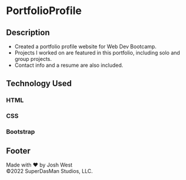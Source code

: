 # PortfolioProfile

## Description
 - Created a portfolio profile website for Web Dev Bootcamp. 
 - Projects I worked on are featured in this portfolio, including solo and group projects.
 - Contact info and a resume are also included.

## Technology Used
### HTML
### CSS
### Bootstrap

## Footer
Made with ❤️ by Josh West <BR> ©2022 SuperDasMan Studios, LLC.

